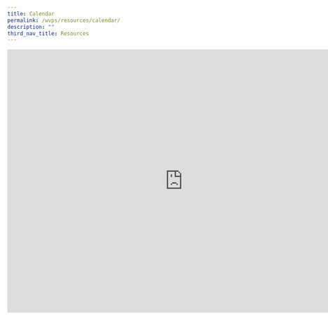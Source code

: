 ```yaml
---
title: Calendar
permalink: /wvps/resources/calendar/
description: ""
third_nav_title: Resources
---
```

<iframe src="https://calendar.google.com/calendar/embed?src=wvps%40moe.edu.sg&ctz=Asia%2FSingapore" style="border: 0" width="800" height="600" frameborder="0" scrolling="no"></iframe>